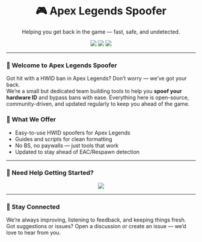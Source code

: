 <h1 align="center">🎮 Apex Legends Spoofer</h1>
<p align="center">Helping you get back in the game — fast, safe, and undetected.</p>

<p align="center">
  <img src="https://img.shields.io/badge/Status-Active-brightgreen?style=flat-square" />
  <img src="https://img.shields.io/badge/Anti%20Cheat%20Bypass-EAC%2FRespawn-blue?style=flat-square" />
  <img src="https://img.shields.io/badge/Last%20Update-March%202025-orange?style=flat-square" />
</p>

<hr />

<h3>👋 Welcome to Apex Legends Spoofer</h3>
<p>Got hit with a HWID ban in Apex Legends? Don’t worry — we’ve got your back.<br>
We’re a small but dedicated team building tools to help you <strong>spoof your hardware ID</strong> and bypass bans with ease. Everything here is open-source, community-driven, and updated regularly to keep you ahead of the game.</p>

<h3>🔧 What We Offer</h3>
<ul>
  <li>Easy-to-use HWID spoofers for Apex Legends</li>
  <li>Guides and scripts for clean formatting</li>
  <li>No BS, no paywalls — just tools that work</li>
  <li>Updated to stay ahead of EAC/Respawn detection</li>
</ul>

<hr />

<h3>🎥 Need Help Getting Started?</h3>
<p align="center">
  <a href="https://www.youtube.com/watch?v=b8XyEwxpccE" target="_blank">
    <img src="https://img.shields.io/badge/Watch%20YouTube%20Guide-Click%20Here-red?style=for-the-badge&logo=youtube" />
  </a>
</p>

<hr />

<h3>💬 Stay Connected</h3>
<p>We’re always improving, listening to feedback, and keeping things fresh.<br>
Got suggestions or issues? Open a discussion or create an issue — we’d love to hear from you.</p>
